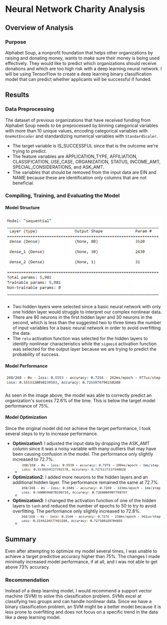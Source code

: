 # Neural Network Charity Analysis

## Overview of Analysis

### Purpose

Alphabet Soup, a nonprofit foundation that helps other organizations by raising and donating money, wants to make sure their money is being used effectively. They would like to predict which organizations should receive donations and which are too high risk with a deep learning neural network. I will be using TensorFlow to create a deep learning binary classification model that can predict whether applicants will be successful if funded.  

## Results

### Data Preprocessing

The dataset of previous organizations that have received funding from Alphabet Soup needs to be preprocessed by binning categorical variables with more than 10 unique values, encoding categorical variables with `OneHotEncoder` and standardizing numerical variables with `StandardScaler`.

- The target variable is IS_SUCCESSFUL since that is the outcome we're trying to predict.
- The feature variables are APPLICATION_TYPE, AFFILIATION, CLASSIFICATION, USE_CASE, ORGANIZATION, STATUS, INCOME_AMT, SPECIAL_CONSIDERATIONS, and ASK_AMT. 
- The variables that should be removed from the input data are EIN and NAME because these are identification only columns that are not beneficial. 

### Compiling, Training, and Evaluating the Model

#### Model Structure

![nn_summary](images/nn_summary.png)

- Two hidden layers were selected since a basic neural network with only one hidden layer would struggle to interpret our complex nonlinear data. 
- There are 80 neurons in the first hidden layer and 30 neurons in the second, which is less than the suggested two to three times the number of input variables for a basic neural network in order to avoid overfitting the data. 
- The `relu` activation function was selected for the hidden layers to identify nonlinear characteristics while the `sigmoid` activation function was selected for the output layer because we are trying to predict the probability of success.

#### Model Performance

![nn_evaluate](images/nn_evaluate.png)

As seen in the image above, the model was able to correctly predict an organization's success 72.6% of the time. This is below the target model performance of 75%.

#### Model Optimization

Since the original model did not achieve the target performance, I took several steps to try to increase performance.

- **Optimization1**: I adjusted the input data by dropping the ASK_AMT column since it was a noisy variable with many outliers that may have been causing confusion in the model. The performance only slightly increased to 72.7%. 
  - ![optimization1](images/optimization1.png)
- **Optimization2**: I added more neurons to the hidden layers and an additional hidden layer. The performance remained the same at 72.7%.
  - ![optimization2](images/optimization2.png)
- **Optimization3**: I changed the activation function of one of the hidden layers to `tanh` and reduced the number of epochs to 50 to try to avoid overfitting. The performance only slightly increased to 72.8%. 
  - ![optimization3](images/optimization3.png)

## Summary

Even after attempting to optimize my model several times, I was unable to achieve a target predictive accuracy higher than 75%. The changes I made minimally increased model performance, if at all, and I was not able to get above 73% accuracy. 

### Recommendation

Instead of a deep learning model, I would recommend a support vector machine (SVM) to solve this classification problem. SVMs excel at classifying two groups and can handle nonlinear data. Since we have a binary classification problem, an SVM might be a better model because it is less prone to overfitting and does not focus on a specific trend in the data like a deep learning model. 
